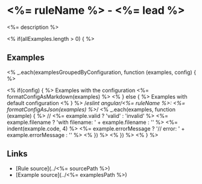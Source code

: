 <!-- WARNING: Generated documentation. Edit docs and examples in the rule and examples file ('<%= sourcePath %>', '<%= examplesPath %>'). -->

# <%= ruleName %> - <%= lead %>

<%= description %>

<% if(allExamples.length > 0) { %>
## Examples

<% _.each(examplesGroupedByConfiguration, function (examples, config) { %>

<% if(config) { %>
Examples with the configuration <%= formatConfigAsMarkdown(examples) %>
<% } else { %>
Examples with default configuration
<% } %>
    /*eslint angular/<%= ruleName %>: <%= formatConfigAsJson(examples) %>*/
    <% _.each(examples, function (example) { %>
    // <%= example.valid ? 'valid' : 'invalid' %> <%= example.filename ? 'with filename: ' + example.filename : '' %>
    <%= indent(example.code, 4) %> <%= example.errorMessage ? '// error: ' + example.errorMessage : '' %>
    <% }) %>
<% }) %>
<% } %>

## Links

* [Rule source](../<%= sourcePath %>)
* [Example source](../<%= examplesPath %>)
